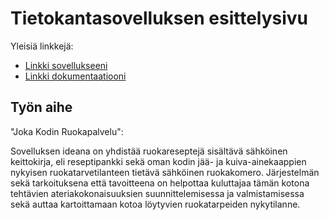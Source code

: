 # Tietokantasovelluksen esittelysivu

Yleisiä linkkejä:

* [Linkki sovellukseeni](http://ylhavuor.users.cs.helsinki.fi/tsoha/)
* [Linkki dokumentaatiooni](https://github.com/areee/Tsoha-Bootstrap/blob/master/doc/dokumentaatio.pdf)

## Työn aihe

"Joka Kodin Ruokapalvelu":

Sovelluksen ideana on yhdistää ruokareseptejä sisältävä sähköinen keittokirja, eli reseptipankki sekä oman kodin jää- ja kuiva-ainekaappien nykyisen ruokatarvetilanteen tietävä sähköinen ruokakomero. Järjestelmän sekä tarkoituksena että tavoitteena on helpottaa kuluttajaa tämän kotona tehtävien ateriakokonaisuuksien suunnittelemisessa ja valmistamisessa sekä auttaa kartoittamaan kotoa löytyvien ruokatarpeiden nykytilanne.
